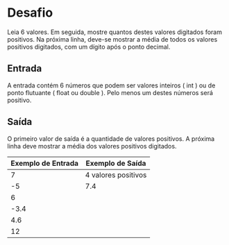# Desafio
Leia 6 valores. Em seguida, mostre quantos destes valores digitados foram positivos. Na próxima linha, deve-se mostrar a média de todos os valores positivos digitados, com um dígito após o ponto decimal.

## Entrada
A entrada contém 6 números que podem ser valores inteiros ( int ) ou de ponto flutuante ( float ou double ). Pelo menos um destes números será positivo.

## Saída
O primeiro valor de saída é a quantidade de valores positivos. A próxima linha deve mostrar a média dos valores positivos digitados.

Exemplo de Entrada	| Exemplo de Saída
--------------------|------------------
7                   | 4 valores positivos
-5                  | 7.4
6                   |
-3.4                |
4.6                 |
12                  |

